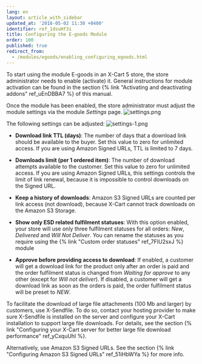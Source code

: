 ```yaml
---
lang: en
layout: article_with_sidebar
updated_at: '2018-05-02 11:30 +0400'
identifier: ref_1dsuHf3i
title: Configuring the E-goods Module
order: 100
published: true
redirect_from:
  - /modules/egoods/enabling_configuring_egoods.html
---
```


To start using the module E-goods in an X-Cart 5 store, the store administrator needs to enable (activate) it. General instructions for module activation can be found in the section {% link "Activating and deactivating addons" ref_uEnDBBA7 %} of this manual.

Once the module has been enabled, the store administrator must adjust the module settings via the module _Settings_ page.
![settings.png]({{site.baseurl}}/attachments/ref_1dsuHf3i/settings.png)

The following settings can be adjusted:
![settings-1.png]({{site.baseurl}}/attachments/ref_1dsuHf3i/settings-1.png)

* **Download link TTL (days)**: The number of days that a download link should be available to the buyer. Set this value to zero for unlimited access. If you are using Amazon Signed URLs, TTL is limited to 7 days.

* **Downloads limit (per 1 ordered item)**: The number of download attempts available to the customer. Set this value to zero for unlimited access. If you are using Amazon Signed URLs, this settings controls the limit of link renewal, because it is impossible to control downloads on the Signed URL.

* **Keep a history of downloads**: Amazon S3 Signed URLs are counted per link access (not download), because X-Cart cannot track downloads on the Amazon S3 Storage.

* **Show only ESD related fulfilment statuses**: With this option enabled, your store will use only three fulfilment statuses for all orders: _New_, _Delivered_ and _Will Not Deliver_. You can rename the statuses as you require using the {% link "Custom order statuses" ref_7FIU2sxJ %} module

* **Approve before providing access to download**: If enabled, a customer will get a download link for the product only after an order is paid and the order fulfilment status is changed from _Waiting for approve_ to any other (except for _Will not deliver_). If disabled, a customer will get a download link as soon as the orders is paid, the order fulfilment status will be preset to _NEW_.

To facilitate the download of large file attachments (100 Mb and larger) by customers, use X-Sendfile. To do so, contact your hosting provider to make sure X-Sendfile is installed on the server and configure your X-Cart installation to support large file downloads. For details, see the section {% link "Configuring your X-Cart server for better large file download performance" ref_yCxquUhl %}. 

Alternatively, use Amazon S3 Signed URLs. See the section {% link "Configuring Amazon S3 Signed URLs" ref_51iHbWYa %} for more info.
